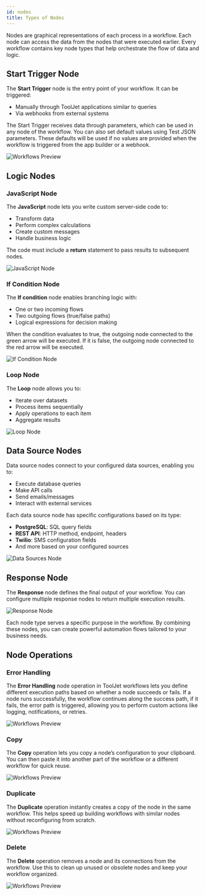 ```yaml
---
id: nodes
title: Types of Nodes
---
```


Nodes are graphical representations of each process in a workflow. Each node can access the data from the nodes that were executed earlier. Every workflow contains key node types that help orchestrate the flow of data and logic.

## Start Trigger Node

The **Start Trigger** node is the entry point of your workflow. It can be triggered:
- Manually through ToolJet applications similar to queries
- Via webhooks from external systems

The Start Trigger receives data through parameters, which can be used in any node of the workflow. You can also set default values using Test JSON parameters. These defaults will be used if no values are provided when the workflow is triggered from the app builder or a webhook.

<img className="screenshot-full" src="/img/workflows/nodes/v2/start-node.png" alt="Workflows Preview" />

## Logic Nodes

### JavaScript Node

The **JavaScript** node lets you write custom server-side code to:
- Transform data
- Perform complex calculations
- Create custom messages
- Handle business logic

The code must include a **return** statement to pass results to subsequent nodes.

<img className="screenshot-full" src="/img/workflows/nodes/v2/javascript.png" alt="JavaScript Node" />

### If Condition Node

The **If condition** node enables branching logic with:
- One or two incoming flows
- Two outgoing flows (true/false paths)
- Logical expressions for decision making

When the condition evaluates to true, the outgoing node connected to the green arrow will be executed. If it is false, the outgoing node connected to the red arrow will be executed.

<img className="screenshot-full" src="/img/workflows/nodes/v2/if-node.png" alt="If Condition Node" />

### Loop Node

The **Loop** node allows you to:
- Iterate over datasets
- Process items sequentially
- Apply operations to each item
- Aggregate results

<img className="screenshot-full" src="/img/workflows/nodes/v2/loop-node.png" alt="Loop Node" />

## Data Source Nodes

Data source nodes connect to your configured data sources, enabling you to:
- Execute database queries
- Make API calls
- Send emails/messages
- Interact with external services

Each data source node has specific configurations based on its type:
- **PostgreSQL**: SQL query fields
- **REST API**: HTTP method, endpoint, headers
- **Twilio**: SMS configuration fields
- And more based on your configured sources

<img className="screenshot-full" src="/img/workflows/nodes/v2/datasources.png" alt="Data Sources Node" />

## Response Node

The **Response** node defines the final output of your workflow. You can configure multiple response nodes to return multiple execution results.

<img className="screenshot-full" src="/img/workflows/nodes/v2/response-node.png" alt="Response Node" />

Each node type serves a specific purpose in the workflow. By combining these nodes, you can create powerful automation flows tailored to your business needs.

## Node Operations

### Error Handling

The **Error Handling** node operation in ToolJet workflows lets you define different execution paths based on whether a node succeeds or fails. If a node runs successfully, the workflow continues along the success path, if it fails, the error path is triggered, allowing you to perform custom actions like logging, notifications, or retries.

<img className="screenshot-full img-full" src="/img/workflows/nodes/error-handling.png" alt="Workflows Preview" />

### Copy

The **Copy** operation lets you copy a node’s configuration to your clipboard. You can then paste it into another part of the workflow or a different workflow for quick reuse.

<img className="screenshot-full img-full" src="/img/workflows/nodes/copy.png" alt="Workflows Preview" />

### Duplicate

The **Duplicate** operation instantly creates a copy of the node in the same workflow. This helps speed up building workflows with similar nodes without reconfiguring from scratch.

<img className="screenshot-full img-full" src="/img/workflows/nodes/duplicate.png" alt="Workflows Preview" />

### Delete

The **Delete** operation removes a node and its connections from the workflow. Use this to clean up unused or obsolete nodes and keep your workflow organized.

<img className="screenshot-full img-full" src="/img/workflows/nodes/delete.png" alt="Workflows Preview" />
